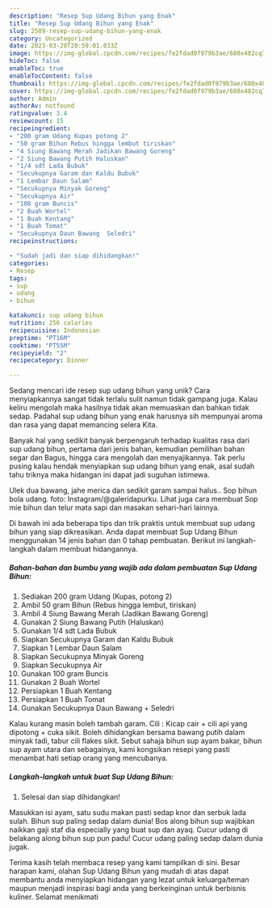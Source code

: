 ```yaml
---
description: "Resep Sup Udang Bihun yang Enak"
title: "Resep Sup Udang Bihun yang Enak"
slug: 2509-resep-sup-udang-bihun-yang-enak
category: Uncategorized
date: 2023-03-20T20:59:01.033Z
image: https://img-global.cpcdn.com/recipes/fe2fdad0f979b3ae/680x482cq70/sup-udang-bihun-foto-resep-utama.jpg
hideToc: false
enableToc: true
enableTocContent: false
thumbnail: https://img-global.cpcdn.com/recipes/fe2fdad0f979b3ae/680x482cq70/sup-udang-bihun-foto-resep-utama.jpg
cover: https://img-global.cpcdn.com/recipes/fe2fdad0f979b3ae/680x482cq70/sup-udang-bihun-foto-resep-utama.jpg
author: Admin
authorAv: notfound
ratingvalue: 3.4
reviewcount: 15
recipeingredient:
- "200 gram Udang Kupas potong 2"
- "50 gram Bihun Rebus hingga lembut tiriskan"
- "4 Siung Bawang Merah Jadikan Bawang Goreng"
- "2 Siung Bawang Putih Haluskan"
- "1/4 sdt Lada Bubuk"
- "Secukupnya Garam dan Kaldu Bubuk"
- "1 Lembar Daun Salam"
- "Secukupnya Minyak Goreng"
- "Secukupnya Air"
- "100 gram Buncis"
- "2 Buah Wortel"
- "1 Buah Kentang"
- "1 Buah Tomat"
- "Secukupnya Daun Bawang  Seledri"
recipeinstructions:

- "Sudah jadi dan siap dihidangkan!"
categories:
- Resep
tags:
- sup
- udang
- bihun

katakunci: sup udang bihun 
nutrition: 256 calories
recipecuisine: Indonesian
preptime: "PT16M"
cooktime: "PT55M"
recipeyield: "2"
recipecategory: Dinner

---
```





Sedang mencari ide resep sup udang bihun yang unik? Cara menyiapkannya sangat tidak terlalu sulit namun tidak gampang juga. Kalau keliru mengolah maka hasilnya tidak akan memuaskan dan bahkan tidak sedap. Padahal sup udang bihun yang enak harusnya sih mempunyai aroma dan rasa yang dapat memancing selera Kita.





Banyak hal yang sedikit banyak berpengaruh terhadap kualitas rasa dari sup udang bihun, pertama dari jenis bahan, kemudian pemilihan bahan segar dan Bagus, hingga cara mengolah dan menyajikannya. Tak perlu pusing kalau hendak menyiapkan sup udang bihun yang enak,      asal sudah tahu triknya maka hidangan ini dapat jadi suguhan istimewa.














Ulek dua bawang, jahe merica dan sedikit garam sampai halus.. Sop bihun bola udang. foto: Instagram/@galeridapurku. Lihat juga cara membuat Sop mie bihun dan telur mata sapi dan masakan sehari-hari lainnya.






Di bawah ini ada beberapa tips dan trik praktis untuk membuat sup udang bihun yang siap dikreasikan. Anda dapat membuat Sup Udang Bihun menggunakan 14 jenis bahan dan 0 tahap pembuatan. Berikut ini langkah-langkah dalam membuat hidangannya.

<!--inarticleads1-->

##### Bahan-bahan dan bumbu yang wajib ada dalam pembuatan Sup Udang Bihun:

1. Sediakan 200 gram Udang (Kupas, potong 2)
1. Ambil 50 gram Bihun (Rebus hingga lembut, tiriskan)
1. Ambil 4 Siung Bawang Merah (Jadikan Bawang Goreng)
1. Gunakan 2 Siung Bawang Putih (Haluskan)
1. Gunakan 1/4 sdt Lada Bubuk
1. Siapkan Secukupnya Garam dan Kaldu Bubuk
1. Siapkan 1 Lembar Daun Salam
1. Siapkan Secukupnya Minyak Goreng
1. Siapkan Secukupnya Air
1. Gunakan 100 gram Buncis
1. Gunakan 2 Buah Wortel
1. Persiapkan 1 Buah Kentang
1. Persiapkan 1 Buah Tomat
1. Gunakan Secukupnya Daun Bawang + Seledri


Kalau kurang masin boleh tambah garam. Cili : Kicap cair + cili api yang dipotong + cuka sikit. Boleh dihidangkan bersama bawang putih dalam minyak tadi, tabur cili flakes sikit. Sebut sahaja bihun sup ayam bakar, bihun sup ayam utara dan sebagainya, kami kongsikan resepi yang pasti menambat hati setiap orang yang mencubanya. 

<!--inarticleads2-->

##### Langkah-langkah untuk buat Sup Udang Bihun:


1. Selesai dan siap dihidangkan!

Masukkan isi ayam, satu sudu makan pasti sedap knor dan serbuk lada sulah. Bihun sup paling sedap dalam dunia! Bos along bihun sup wajibkan naikkan gaji staf dia especially yang buat sup dan ayaq. Cucur udang di belakang along bihun sup pun padu! Cucur udang paling sedap dalam dunia jugak. 

Terima kasih telah membaca resep yang kami tampilkan di sini. Besar harapan kami, olahan Sup Udang Bihun yang mudah di atas dapat membantu anda menyiapkan hidangan yang lezat untuk keluarga/teman maupun menjadi inspirasi bagi anda yang berkeinginan untuk berbisnis kuliner. Selamat menikmati
